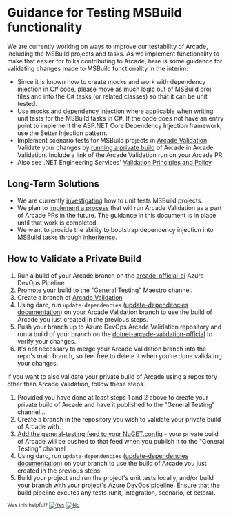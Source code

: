 # Guidance for Testing MSBuild functionality

We are currently working on ways to improve our testability of Arcade, including the MSBuild projects and tasks. As we implement functionality to make that easier for folks contributing to Arcade, here is some guidance for validating changes made to MSBuild functionality in the interim: 

- Since it is known how to create mocks and work with dependency injection in C# code, please move as much logic out of MSBuild proj files and into the C# tasks (or related classes) so that it can be unit tested.
- Use mocks and dependency injection where applicable when writing unit tests for the MSBuild tasks in C#. If the code does not have an entry point to implement the ASP.NET Core Dependency Injection framework, use the Setter Injection pattern. 
- Implement scenario tests for MSBuild projects in [Arcade Validation](https://github.com/dotnet/arcade-validation/). Validate your changes by [running a private build](#how-to-validate-a-private-build) of Arcade in Arcade Validation. Include a link of the Arcade Validation run on your Arcade PR. 
- Also see .NET Engineering Services' [Validation Principles and Policy](https://github.com/dotnet/arcade/blob/main/Documentation/Validation/README.md)

## Long-Term Solutions

- We are currently [investigating](https://github.com/dotnet/core-eng/issues/11271) how to unit tests MSBuild projects. 
- We plan to [implement a process](https://github.com/dotnet/core-eng/issues/11273) that will run Arcade Validation as a part of Arcade PRs in the future. The guidance in this document is in place until that work is completed. 
- We want to provide the ability to bootstrap dependency injection into MSBuild tasks through [inheritence](https://github.com/dotnet/arcade/issues/6580).

## How to Validate a Private Build

1. Run a build of your Arcade branch on the [arcade-official-ci](https://dnceng.visualstudio.com/internal/_build?definitionId=6) Azure DevOps Pipeline
2. [Promote your build](../Darc.md#add-build-to-channel) to the "General Testing" Maestro channel. 
3. Create a branch of [Arcade Validation](https://github.com/dotnet/arcade-validation)
4. Using darc, run `update-dependencies` ([update-dependencies documentation](../Darc.md#updating-dependencies-in-your-local-repository)) on your Arcade Validation branch to use the build of Arcade you just created in the previous steps. 
5. Push your branch up to Azure DevOps Arcade Validation repository and run a build of your branch on the [dotnet-arcade-validation-official](https://dnceng.visualstudio.com/internal/_build?definitionId=282) to verify your changes. 
6. It's not necessary to merge your Arcade Validation branch into the repo's main branch, so feel free to delete it when you're done validating your changes.

If you want to also validate your private build of Arcade using a repository other than Arcade Validation, follow these steps. 

1. Provided you have done at least steps 1 and 2 above to create your private build of Arcade and have it published to the "General Testing" channel...
2. Create a branch in the repository you wish to validate your private build of Arcade with. 
3. [Add the general-testing feed to your NuGET.config](https://dev.azure.com/dnceng/public/_artifacts/feed/general-testing/connect/nuget.exe) - your private build of Arcade will be pushed to that feed when you publish it to the "General Testing" channel
4. Using darc, run `update-dependencies` ([update-dependencies documentation](../Darc.md#updating-dependencies-in-your-local-repository)) on your branch to use the build of Arcade you just created in the previous steps. 
6. Build your project and run the project's unit tests locally, and/or build your branch with your project's Azure DevOps pipeline. Ensure that the build pipeline excutes any tests (unit, integration, scenario, et cetera). 

<!-- Begin Generated Content: Doc Feedback -->
<sub>Was this helpful? [![Yes](https://helix.dot.net/f/ip/5?p=Documentation%5CPolicy%5CTestingMSBuildGuidance.md)](https://helix.dot.net/f/p/5?p=Documentation%5CPolicy%5CTestingMSBuildGuidance.md) [![No](https://helix.dot.net/f/in)](https://helix.dot.net/f/n/5?p=Documentation%5CPolicy%5CTestingMSBuildGuidance.md)</sub>
<!-- End Generated Content-->

